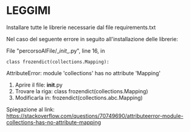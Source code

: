 # LEGGIMI
Installare tutte le librerie necessarie dal file requirements.txt

Nel caso del seguente errore in seguito all'installazione delle librerie:

  File "percorsoAlFile/\__init__.py", line 16, in <module>
  
    class frozendict(collections.Mapping):
  
AttributeError: module 'collections' has no attribute 'Mapping'

1. Aprire il file: __init__.py
2. Trovare la riga: class frozendict(collections.Mapping)
3. Modificarla in: frozendict(collections.abc.Mapping)

Spiegazione al link: https://stackoverflow.com/questions/70749690/attributeerror-module-collections-has-no-attribute-mapping


